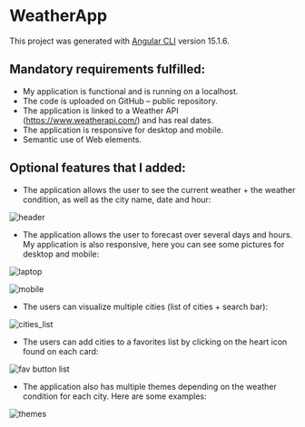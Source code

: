 # WeatherApp

This project was generated with [Angular CLI](https://github.com/angular/angular-cli) version 15.1.6.

## Mandatory requirements fulfilled:

*	My application is functional and is running on a localhost.
*	The code is uploaded on GitHub – public repository.
*	The application is linked to a Weather API (https://www.weatherapi.com/) and has real dates.
*	The application is responsive for desktop and mobile.
*	Semantic use of Web elements.

## Optional features that I added:

* The application allows the user to see the current weather + the weather condition, as well as the city name, date and hour:

![header](https://user-images.githubusercontent.com/109577091/231239580-4cd41f02-4bf4-479f-a4ea-488db4055fc9.png)

* The application allows the user to forecast over several days and hours. My application is also responsive, here you can see some pictures for desktop and mobile:

![laptop](https://user-images.githubusercontent.com/109577091/231239627-a64f5a68-5d9f-4003-a3ba-e3f95374a8d8.png)

![mobile](https://user-images.githubusercontent.com/109577091/231239648-8d9c240d-be81-409e-ba92-c86e54010655.png)

* The users can visualize multiple cities (list of cities + search bar):

![cities_list](https://user-images.githubusercontent.com/109577091/231239843-e22c0347-46c0-4cf5-8336-954cb7849a75.png)

* The users can add cities to a favorites list by clicking on the heart icon found on each card:

![fav button list](https://user-images.githubusercontent.com/109577091/231239908-ed79799a-9f2b-4d9c-a29c-f772191786a0.png)

* The application also has multiple themes depending on the weather condition for each city. Here are some examples:

![themes](https://user-images.githubusercontent.com/109577091/231402274-e9a4d017-6472-43ae-8ed3-ac009ef55159.png)


